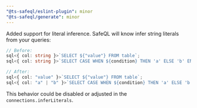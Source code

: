 ```yaml
---
"@ts-safeql/eslint-plugin": minor
"@ts-safeql/generate": minor
---
```


Added support for literal inference. SafeQL will know infer string literals from your queries:

```ts
// Before:
sql<{ col: string }>`SELECT ${"value"} FROM table`;
sql<{ col: string }>`SELECT CASE WHEN ${condition} THEN 'a' ELSE 'b' END`;

// After:
sql<{ col: "value" }>`SELECT ${"value"} FROM table`;
sql<{ col: "a" | "b" }>`SELECT CASE WHEN ${condition} THEN 'a' ELSE 'b' END`;
```

This behavior could be disabled or adjusted in the `connections.inferLiterals`.
